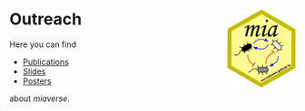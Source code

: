 # Outreach <img src="figures/mia_logo.png" align="right" width="120" />

Here you can find

-   [Publications](./publications)
-   [Slides](./slides)
-   [Posters](./posters)

about _miaverse_.
